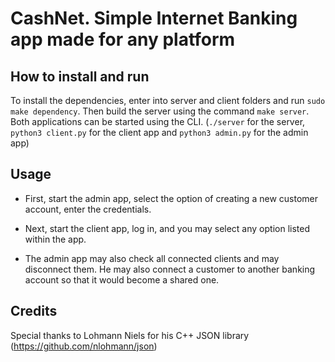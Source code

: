 # CashNet. Simple Internet Banking app made for any platform

## How to install and run
To install the dependencies, enter into server and client folders and run `sudo make dependency`.
Then build the server using the command `make server`.
Both applications can be started using the CLI. (`./server` for the server, `python3 client.py` for the client app and `python3 admin.py` for the admin app)

## Usage
- First, start the admin app, select the option of creating a new customer account, enter the credentials.
- Next, start the client app, log in, and you may select any option listed within the app.

- The admin app may also check all connected clients and may disconnect them. He may also connect a customer to another banking account so that it would become a shared one.

## Credits
Special thanks to Lohmann Niels for his C++ JSON library (https://github.com/nlohmann/json)
